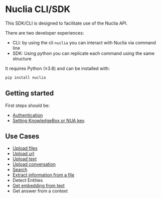 # Nuclia CLI/SDK

This SDK/CLI is designed to facilitate use of the Nuclia API.

There are two developer experiences:

- CLI: by using the cli `nuclia` you can interact with Nuclia via command line
- SDK: Using python you can replicate each command using the same structure

It requires Python (≥3.8) and can be installed with:

```sh
pip install nuclia
```

## Getting started

First steps should be:

- [Authentication](02-auth.md)
- [Setting KnowledgeBox or NUA key](03-default.md).

## Use Cases

- [Upload files](04-upload.md)
- [Upload url](04-upload.md)
- [Upload text](04-upload.md)
- [Upload conversation](07-conversation.md)
- [Search](06-search.md)
- [Extract information from a file](05-extract.md)
- Detect Entities
- [Get embedding from text](05-extract.md)
- Get answer from a context

